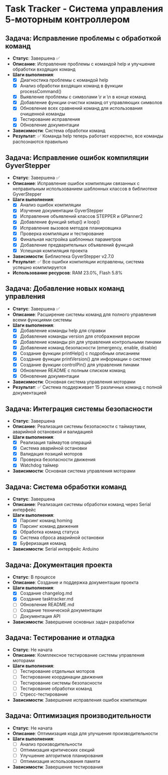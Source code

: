 # Task Tracker - Система управления 5-моторным контроллером

## Задача: Исправление проблемы с обработкой команд
- **Статус**: Завершена ✅
- **Описание**: Исправление проблемы с командой help и улучшение обработки входящих команд
- **Шаги выполнения**:
  - [x] Диагностика проблемы с командой help
  - [x] Анализ обработки входящих команд в функции processCommand()
  - [x] Выявление проблемы с символами \r и \n в конце команд
  - [x] Добавление функции очистки команд от управляющих символов
  - [x] Обновление всех сравнений команд для использования очищенной команды
  - [x] Тестирование исправления
  - [x] Обновление документации
- **Зависимости**: Система обработки команд
- **Результат**: ✅ Команда help теперь работает корректно, все команды распознаются правильно

## Задача: Исправление ошибок компиляции GyverStepper
- **Статус**: Завершена ✅
- **Описание**: Исправление ошибок компиляции связанных с неправильным использованием шаблонных классов в библиотеке GyverStepper
- **Шаги выполнения**:
  - [x] Анализ ошибок компиляции
  - [x] Изучение документации GyverStepper
  - [x] Исправление объявлений классов STEPPER и GPlanner2
  - [x] Добавление функций setup() и loop()
  - [x] Исправление вызовов методов планировщика
  - [x] Проверка компиляции и тестирование
  - [x] Финальная настройка шаблонных параметров
  - [x] Добавление предварительных объявлений функций
  - [x] Успешная компиляция проекта
- **Зависимости**: Библиотека GyverStepper v2.7.0
- **Результат**: ✅ Все ошибки компиляции исправлены, система успешно компилируется
- **Использование ресурсов**: RAM 23.0%, Flash 5.8%

## Задача: Добавление новых команд управления
- **Статус**: Завершена ✅
- **Описание**: Расширение системы команд для полного управления всеми функциями системы
- **Шаги выполнения**:
  - [x] Добавление команды help для справки
  - [x] Добавление команды version для отображения версии
  - [x] Добавление команды pin для управления контрольными пинами
  - [x] Добавление команд безопасности (emergency, enable, disable)
  - [x] Создание функции printHelp() с подробным описанием
  - [x] Создание функции printVersion() для информации о системе
  - [x] Создание функции controlPin() для управления пинами
  - [x] Обновление README с полным списком команд
  - [x] Обновление документации
- **Зависимости**: Основная система управления моторами
- **Результат**: ✅ Система поддерживает 15 различных команд с полной документацией

## Задача: Интеграция системы безопасности
- **Статус**: Завершена
- **Описание**: Реализация системы безопасности с таймаутами, аварийной остановкой и валидацией
- **Шаги выполнения**:
  - [x] Реализация таймаутов операций
  - [x] Система аварийной остановки
  - [x] Валидация позиций моторов
  - [x] Проверка безопасности движения
  - [x] Watchdog таймер
- **Зависимости**: Основная система управления моторами

## Задача: Система обработки команд
- **Статус**: Завершена
- **Описание**: Реализация системы обработки команд через Serial интерфейс
- **Шаги выполнения**:
  - [x] Парсинг команд homing
  - [x] Парсинг команд движения
  - [x] Обработка команд статуса
  - [x] Система сброса аварийной остановки
  - [x] Буферизация команд
- **Зависимости**: Serial интерфейс Arduino

## Задача: Документация проекта
- **Статус**: В процессе
- **Описание**: Создание и поддержка документации проекта
- **Шаги выполнения**:
  - [x] Создание changelog.md
  - [x] Создание tasktracker.md
  - [ ] Обновление README.md
  - [ ] Создание технической документации
  - [ ] Документация API
- **Зависимости**: Завершение основных задач разработки

## Задача: Тестирование и отладка
- **Статус**: Не начата
- **Описание**: Комплексное тестирование системы управления моторами
- **Шаги выполнения**:
  - [ ] Тестирование отдельных моторов
  - [ ] Тестирование координации движения
  - [ ] Тестирование системы безопасности
  - [ ] Тестирование обработки команд
  - [ ] Стресс-тестирование
- **Зависимости**: Завершение исправления ошибок компиляции

## Задача: Оптимизация производительности
- **Статус**: Не начата
- **Описание**: Оптимизация кода для улучшения производительности
- **Шаги выполнения**:
  - [ ] Анализ производительности
  - [ ] Оптимизация критических секций
  - [ ] Улучшение алгоритмов планирования
  - [ ] Оптимизация использования памяти
- **Зависимости**: Завершение тестирования
